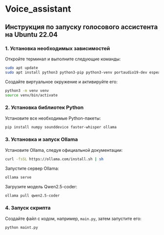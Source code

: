 # Voice_assistant

## Инструкция по запуску голосового ассистента на Ubuntu 22.04

### 1. Установка необходимых зависимостей

Откройте терминал и выполните следующие команды:

```bash
sudo apt update
sudo apt install python3 python3-pip python3-venv portaudio19-dev espeak-ng ffmpeg -y
```

Создайте виртуальное окружение и активируйте его:

```bash
python3 -m venv venv
source venv/bin/activate
```

### 2. Установка библиотек Python

Установите все необходимые Python-пакеты:

```bash
pip install numpy sounddevice faster-whisper ollama
```

### 3. Установка и запуск Ollama

Установите Ollama, следуя официальной документации:

```bash
curl -fsSL https://ollama.com/install.sh | sh
```

Запустите сервер Ollama:

```bash
ollama serve
```

Загрузите модель Qwen2.5-coder:

```bash
ollama pull qwen2.5-coder
```

### 4. Запуск скрипта

Создайте файл с кодом, например, `main.py`, затем запустите его:

```bash
python maint.py
```


